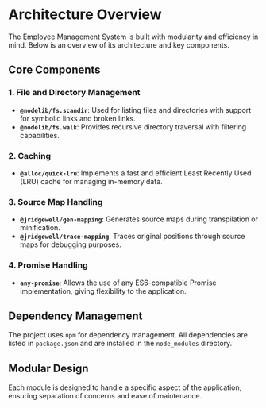 # Architecture Overview

The Employee Management System is built with modularity and efficiency in mind. Below is an overview of its architecture and key components.

## Core Components

### 1. File and Directory Management

- **`@nodelib/fs.scandir`**: Used for listing files and directories with support for symbolic links and broken links.
- **`@nodelib/fs.walk`**: Provides recursive directory traversal with filtering capabilities.

### 2. Caching

- **`@alloc/quick-lru`**: Implements a fast and efficient Least Recently Used (LRU) cache for managing in-memory data.

### 3. Source Map Handling

- **`@jridgewell/gen-mapping`**: Generates source maps during transpilation or minification.
- **`@jridgewell/trace-mapping`**: Traces original positions through source maps for debugging purposes.

### 4. Promise Handling

- **`any-promise`**: Allows the use of any ES6-compatible Promise implementation, giving flexibility to the application.

## Dependency Management

The project uses `npm` for dependency management. All dependencies are listed in `package.json` and are installed in the `node_modules` directory.

## Modular Design

Each module is designed to handle a specific aspect of the application, ensuring separation of concerns and ease of maintenance.